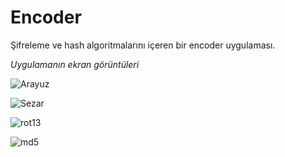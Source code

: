 # Encoder
Şifreleme ve hash algoritmalarını içeren bir encoder uygulaması.

*Uygulamanın ekran görüntüleri*

![Arayuz](https://user-images.githubusercontent.com/79140478/108402422-8deb4400-722e-11eb-94c6-899fa533711a.png "Arayüz")

![Sezar](https://user-images.githubusercontent.com/79140478/108403058-5a5ce980-722f-11eb-9b7f-b2590b112a3e.png "Sezar Şifreleme")

![rot13](https://user-images.githubusercontent.com/79140478/108404071-7c0aa080-7230-11eb-8760-6b3dc8d35b4d.png "ROT13 Şifreleme")

![md5](https://user-images.githubusercontent.com/79140478/108404204-a4929a80-7230-11eb-988c-abea1acef22f.png "MD5  Hashleme")
